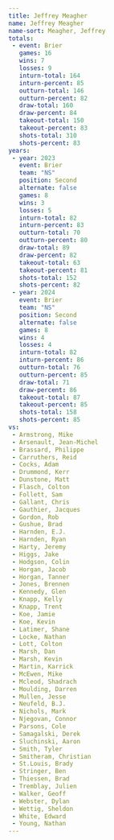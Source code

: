 ```yaml
---
title: Jeffrey Meagher
name: Jeffrey Meagher
name-sort: Meagher, Jeffrey
totals:
 - event: Brier
   games: 16
   wins: 7
   losses: 9
   inturn-total: 164
   inturn-percent: 85
   outturn-total: 146
   outturn-percent: 82
   draw-total: 160
   draw-percent: 84
   takeout-total: 150
   takeout-percent: 83
   shots-total: 310
   shots-percent: 83
years:
 - year: 2023
   event: Brier
   team: "NS"
   position: Second
   alternate: false
   games: 8
   wins: 3
   losses: 5
   inturn-total: 82
   inturn-percent: 83
   outturn-total: 70
   outturn-percent: 80
   draw-total: 89
   draw-percent: 82
   takeout-total: 63
   takeout-percent: 81
   shots-total: 152
   shots-percent: 82
 - year: 2024
   event: Brier
   team: "NS"
   position: Second
   alternate: false
   games: 8
   wins: 4
   losses: 4
   inturn-total: 82
   inturn-percent: 86
   outturn-total: 76
   outturn-percent: 85
   draw-total: 71
   draw-percent: 86
   takeout-total: 87
   takeout-percent: 85
   shots-total: 158
   shots-percent: 85
vs:
 - Armstrong, Mike
 - Arsenault, Jean-Michel
 - Brassard, Philippe
 - Carruthers, Reid
 - Cocks, Adam
 - Drummond, Kerr
 - Dunstone, Matt
 - Flasch, Colton
 - Follett, Sam
 - Gallant, Chris
 - Gauthier, Jacques
 - Gordon, Rob
 - Gushue, Brad
 - Harnden, E.J.
 - Harnden, Ryan
 - Harty, Jeremy
 - Higgs, Jake
 - Hodgson, Colin
 - Horgan, Jacob
 - Horgan, Tanner
 - Jones, Brennen
 - Kennedy, Glen
 - Knapp, Kelly
 - Knapp, Trent
 - Koe, Jamie
 - Koe, Kevin
 - Latimer, Shane
 - Locke, Nathan
 - Lott, Colton
 - Marsh, Dan
 - Marsh, Kevin
 - Martin, Karrick
 - McEwen, Mike
 - Mcleod, Shadrach
 - Moulding, Darren
 - Mullen, Jesse
 - Neufeld, B.J.
 - Nichols, Mark
 - Njegovan, Connor
 - Parsons, Cole
 - Samagalski, Derek
 - Sluchinski, Aaron
 - Smith, Tyler
 - Smitheram, Christian
 - St.Louis, Brady
 - Stringer, Ben
 - Thiessen, Brad
 - Tremblay, Julien
 - Walker, Geoff
 - Webster, Dylan
 - Wettig, Sheldon
 - White, Edward
 - Young, Nathan
---
```

